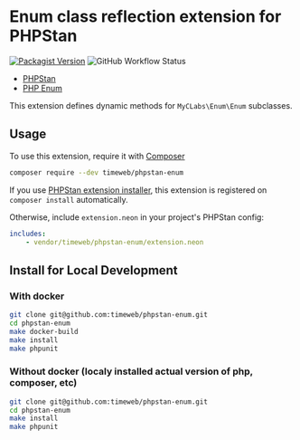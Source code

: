 # Enum class reflection extension for PHPStan

[![Packagist Version](https://img.shields.io/packagist/v/timeweb/phpstan-enum)](https://packagist.org/packages/timeweb/phpstan-enum)
![GitHub Workflow Status](https://img.shields.io/github/workflow/status/timeweb/phpstan-enum/CI)

* [PHPStan](https://phpstan.org/)
* [PHP Enum](https://github.com/myclabs/php-enum)

This extension defines dynamic methods for `MyCLabs\Enum\Enum` subclasses.

## Usage

To use this extension, require it with [Composer](https://getcomposer.org)

```bash
composer require --dev timeweb/phpstan-enum
```

If you use [PHPStan extension installer](https://github.com/phpstan/extension-installer), this extension is registered on `composer install` automatically.

Otherwise, include `extension.neon` in your project's PHPStan config:

```yaml
includes:
    - vendor/timeweb/phpstan-enum/extension.neon
```

## Install for Local Development

### With docker

```bash
git clone git@github.com:timeweb/phpstan-enum.git
cd phpstan-enum
make docker-build
make install
make phpunit
```

### Without docker (localy installed actual version of php, composer, etc)

```bash
git clone git@github.com:timeweb/phpstan-enum.git
cd phpstan-enum
make install
make phpunit
```
